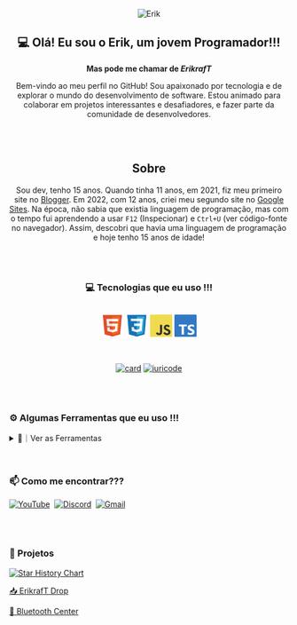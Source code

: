 <div align="center">

![Erik](https://capsule-render.vercel.app/api?type=waving&height=200&color=gradient&text=Erik%20Rodrigues&textBg=false)

</div>

<div align="center">

## 💻 Olá! Eu sou o Erik, um jovem Programador!!!
**Mas pode me chamar de _ErikrafT_**

Bem-vindo ao meu perfil no GitHub! Sou apaixonado por tecnologia e de explorar o mundo do desenvolvimento de software.
Estou animado para colaborar em projetos interessantes e desafiadores, e fazer parte da comunidade de desenvolvedores.

<br>
<br>

## Sobre
Sou dev, tenho <!--IDADE-->15<!--/IDADE--> anos. Quando tinha 11 anos, em 2021, fiz meu primeiro site no [Blogger](https://www.blogger.com/). Em 2022, com 12 anos, criei meu segundo site no [Google Sites](https://sites.google.com/). Na época, não sabia que existia linguagem de programação, mas com o tempo fui aprendendo a usar `F12` (Inspecionar) e `Ctrl+U` (ver código-fonte no navegador). Assim, descobri que havia uma linguagem de programação e hoje tenho <!--IDADE-->15<!--/IDADE--> anos de idade!

</div>

<br>
<br>

<div align="center">
  
### 💻 Tecnologias que eu uso !!!
<div style="display: inline_block"><br>
  <img align="center" alt="HTML" height="40" width="40" src="./Images/Codes/html5-original.svg">
  <img align="center" alt="CSS" height="40" width="40" src="./Images/Codes/css3-original.svg">
  <img align="center" alt="Javascript" height="40" width="40" src="./Images/Codes/JavaScript.png">
  <img align="center" alt="TypeScript" height="40" width="40" src="./Images/Codes/TypeScript.png">
</div>

</div>

<br>
<br>

<div align="center">
  
  [![card](https://github-readme-stats.vercel.app/api?username=erikraft&theme=default&show_icons=true)](https://github.com/erikraft)
  [![iuricode](https://github-readme-stats.vercel.app/api/top-langs/?username=erikraft&layout=compact)](https://github.com/erikraft)

</div>

<br>
<br>

### ⚙️ Algumas Ferramentas que eu uso !!!
<details><summary>👀｜Ver as Ferramentas</summary>

- [Squarespace Domains](https://domains.squarespace.com/pt/)
- [Render](https://render.com/)
- [Netlify](https://www.netlify.com/)
- [Vercel](https://vercel.com/)
- [YAMLLINT](https://www.yamllint.com/)
- [JScompress](https://jscompress.com/)
- [CSScompress](https://csscompressor.com/)
- [Encycolorpedia](https://encycolorpedia.pt/)
- [Hovercode](https://hovercode.com/)

</details>

<br>
<br>

### 📫 Como me encontrar???

[![YouTube](https://img.shields.io/badge/YouTube-FF0000?style=for-the-badge&logo=youtube&logoColor=white)](https://www.youtube.com/@ErikrafT)&nbsp;
[![Discord](https://img.shields.io/badge/Discord-7289DA?style=for-the-badge&logo=discord&logoColor=white)](https://discord.erikraft.com/)&nbsp;
[![Gmail](https://img.shields.io/badge/Gmail-%23333?style=for-the-badge&logo=gmail&logoColor=white)](mailto:erikraft43@gmail.com)


<br>
<br>

### 📂 Projetos

[![Star History Chart](https://api.star-history.com/svg?repos=erikraft/Drop,erikraft/Bluetooth-Center&type=Date)](https://www.star-history.com/#erikraft/Drop&erikraft/Bluetooth-Center&Date)

[📥 ErikrafT Drop](https://github.com/erikraft/Drop)

[📶 Bluetooth Center](https://github.com/erikraft/Bluetooth-Center)

<br>
<br>
